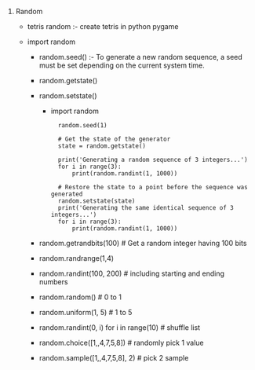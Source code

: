 1.  Random

    - tetris random :- create tetris in python pygame
    - import random

      - random.seed() :- To generate a new random sequence, a seed must be set depending on the current system time.
      - random.getstate()
      - random.setstate()

        - import random

                random.seed(1)

                # Get the state of the generator
                state = random.getstate()

                print('Generating a random sequence of 3 integers...')
                for i in range(3):
                    print(random.randint(1, 1000))

                # Restore the state to a point before the sequence was generated
                random.setstate(state)
                print('Generating the same identical sequence of 3 integers...')
                for i in range(3):
                    print(random.randint(1, 1000))

      - random.getrandbits(100) # Get a random integer having 100 bits
      - random.randrange(1,4)
      - random.randint(100, 200) # including starting and ending numbers
      - random.random() # 0 to 1
      - random.uniform(1, 5) # 1 to 5
      - random.randint(0, i) for i in range(10) # shuffle list
      - random.choice([1,,4,7,5,8]) # randomly pick 1 value
      - random.sample([1,,4,7,5,8], 2) # pick 2 sample
